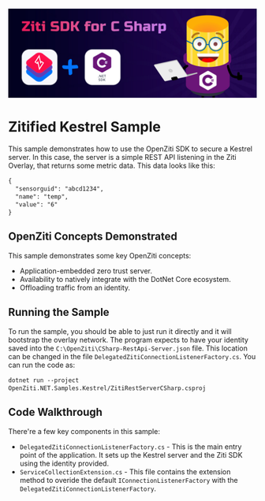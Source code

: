 ![Ziggy using the sdk-csharp](https://raw.githubusercontent.com/openziti/branding/main/images/banners/CSharp.jpg)

# Zitified Kestrel Sample

This sample demonstrates how to use the OpenZiti SDK to secure a Kestrel server. 
In this case, the server is a simple REST API listening in the Ziti Overlay, that returns some metric data. This data looks like this:
```
{
  "sensorguid": "abcd1234",
  "name": "temp",
  "value": "6"
}
```

## OpenZiti Concepts Demonstrated

This sample demonstrates some key OpenZiti concepts:
* Application-embedded zero trust server.
* Availability to natively integrate with the DotNet Core ecosystem.
* Offloading traffic from an identity.

## Running the Sample

To run the sample, you should be able to just run it directly and it will bootstrap the overlay network. The program expects to have your identity saved into the `C:\OpenZiti\CSharp-RestApi-Server.json` file. This location can be changed in the file `DelegatedZitiConnectionListenerFactory.cs`. You can run the code as:
```
dotnet run --project OpenZiti.NET.Samples.Kestrel/ZitiRestServerCSharp.csproj
```

## Code Walkthrough

There're a few key components in this sample:
* `DelegatedZitiConnectionListenerFactory.cs` - This is the main entry point of the application. It sets up the Kestrel server and the Ziti SDK using the identity provided.
* `ServiceCollectionExtension.cs` - This file contains the extension method to overide the default `IConnectionListenerFactory` with the `DelegatedZitiConnectionListenerFactory`.
